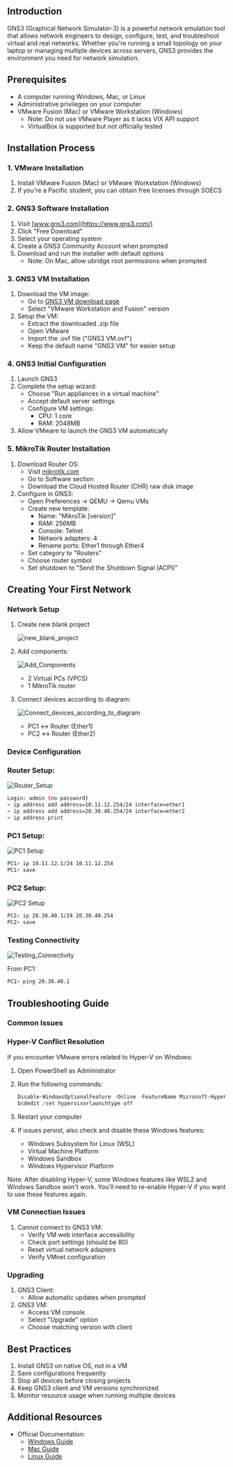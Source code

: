 ## Introduction

GNS3 (Graphical Network Simulator-3) is a powerful network emulation tool that allows network engineers to design, configure, test, and troubleshoot virtual and real networks. Whether you're running a small topology on your laptop or managing multiple devices across servers, GNS3 provides the environment you need for network simulation.

## Prerequisites

- A computer running Windows, Mac, or Linux
- Administrative privileges on your computer
- VMware Fusion (Mac) or VMware Workstation (Windows)
    - Note: Do not use VMware Player as it lacks VIX API support
    - VirtualBox is supported but not officially tested

## Installation Process

### 1. VMware Installation

1. Install VMware Fusion (Mac) or VMware Workstation (Windows)
2. If you're a Pacific student, you can obtain free licenses through SOECS

### 2. GNS3 Software Installation

1. Visit [www.gns3.com](https://www.gns3.com/)
2. Click "Free Download"
3. Select your operating system
4. Create a GNS3 Community Account when prompted
5. Download and run the installer with default options
    - Note: On Mac, allow ubridge root permissions when prompted

### 3. GNS3 VM Installation

1. Download the VM image:
    - Go to [GNS3 VM download page](https://www.gns3.com/software/download-vm)
    - Select "VMware Workstation and Fusion" version
2. Setup the VM:
    - Extract the downloaded .zip file
    - Open VMware
    - Import the .ovf file ("GNS3 VM.ovf")
    - Keep the default name "GNS3 VM" for easier setup

### 4. GNS3 Initial Configuration

1. Launch GNS3
2. Complete the setup wizard:
    - Choose "Run appliances in a virtual machine"
    - Accept default server settings
    - Configure VM settings:
        - CPU: 1 core
        - RAM: 2048MB
3. Allow VMware to launch the GNS3 VM automatically

### 5. MikroTik Router Installation

1. Download Router OS:
    - Visit [mikrotik.com](https://mikrotik.com/)
    - Go to Software section
    - Download the Cloud Hosted Router (CHR) raw disk image
2. Configure in GNS3:
    - Open Preferences → QEMU → Qemu VMs
    - Create new template:
        - Name: "MikroTik [version]"
        - RAM: 256MB
        - Console: Telnet
        - Network adapters: 4
        - Rename ports: Ether1 through Ether4
    - Set category to "Routers"
    - Choose router symbol
    - Set shutdown to "Send the Shutdown Signal (ACPI)"

## Creating Your First Network

### Network Setup

1. Create new blank project

    ![new_blank_project](screenshots/new_blank_project.jpg)
3. Add components:

    ![Add_Components](screenshots/Add_Components.jpg)
    - 2 Virtual PCs (VPCS)
    - 1 MikroTik router
4. Connect devices according to diagram:

   ![Connect_devices_according_to_diagram](screenshots/Connect_devices_according_to_diagram.jpg)
    - PC1 ↔ Router (Ether1)
    - PC2 ↔ Router (Ether2)


### Device Configuration

### Router Setup:

![Router_Setup](screenshots/Router_Setup.jpg)
```bash
Login: admin (no password)
> ip address add address=10.11.12.254/24 interface=ether1
> ip address add address=20.30.40.254/24 interface=ether2
> ip address print

```

### PC1 Setup:

![PC1 Setup](screenshots/PC1_Setup.jpg)
```bash
PC1> ip 10.11.12.1/24 10.11.12.254
PC1> save

```

### PC2 Setup:

![PC2 Setup](screenshots/PC2_Setup.jpg)
```bash
PC2> ip 20.30.40.1/24 20.30.40.254
PC2> save

```

### Testing Connectivity

![Testing_Connectivity](screenshots/Testing_Connectivity.jpg)

From PC1:

```bash
PC1> ping 20.30.40.1

```

## Troubleshooting Guide

### Common Issues

### Hyper-V Conflict Resolution

If you encounter VMware errors related to Hyper-V on Windows:

1. Open PowerShell as Administrator
2. Run the following commands:
    
    ```powershell
    Disable-WindowsOptionalFeature -Online -FeatureName Microsoft-Hyper-V-All
    bcdedit /set hypervisorlaunchtype off
    
    ```
    
3. Restart your computer
4. If issues persist, also check and disable these Windows features:
    - Windows Subsystem for Linux (WSL)
    - Virtual Machine Platform
    - Windows Sandbox
    - Windows Hypervisor Platform

Note: After disabling Hyper-V, some Windows features like WSL2 and Windows Sandbox won't work. You'll need to re-enable Hyper-V if you want to use these features again.

### VM Connection Issues

1. Cannot connect to GNS3 VM:
    - Verify VM web interface accessibility
    - Check port settings (should be 80)
    - Reset virtual network adapters
    - Verify VMnet configuration

### Upgrading

1. GNS3 Client:
    - Allow automatic updates when prompted
2. GNS3 VM:
    - Access VM console
    - Select "Upgrade" option
    - Choose matching version with client

## Best Practices

1. Install GNS3 on native OS, not in a VM
2. Save configurations frequently
3. Stop all devices before closing projects
4. Keep GNS3 client and VM versions synchronized
5. Monitor resource usage when running multiple devices

## Additional Resources

- Official Documentation:
    - [Windows Guide](https://docs.gns3.com/docs/getting-started/installation/windows)
    - [Mac Guide](https://docs.gns3.com/docs/getting-started/installation/mac)
    - [Linux Guide](https://docs.gns3.com/docs/getting-started/installation/linux)
